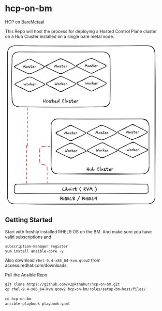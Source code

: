 # hcp-on-bm
HCP on BareMetaal

This Repo will host the process for deploying a Hosted Control Plane cluster on a Hub Cluster installed on a single bare metal node. 

![High-Level-Arch](images/hcp-on-bm.png)


## Getting Started

Start with freshly installed RHEL9 OS on the BM. And make sure you have valid subscriptions and 

```
subscription-manager register
yum install ansible-core -y 
```

Also download `rhel-9.4-x86_64-kvm.qcow2` from access.redhat.com/downloads. 

Pull the Ansible Repo

```
git clone https://github.com/v2pkthakur/hcp-on-bm.git
cp rhel-9.4-x86_64-kvm.qcow2 hcp-on-bm/roles/setup-bm-host/files/

cd hcp-on-bm
ansible-playbook playbook.yaml
```

